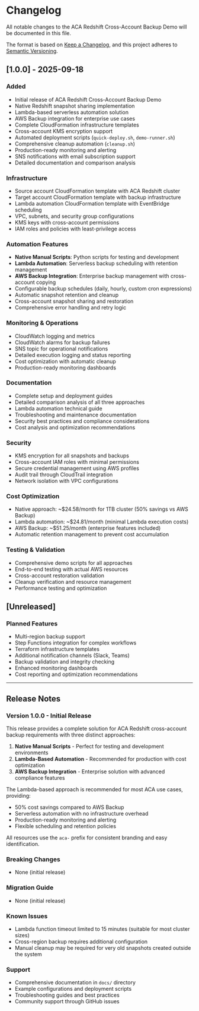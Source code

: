 # Changelog

All notable changes to the ACA Redshift Cross-Account Backup Demo will be documented in this file.

The format is based on [Keep a Changelog](https://keepachangelog.com/en/1.0.0/),
and this project adheres to [Semantic Versioning](https://semver.org/spec/v2.0.0.html).

## [1.0.0] - 2025-09-18

### Added
- Initial release of ACA Redshift Cross-Account Backup Demo
- Native Redshift snapshot sharing implementation
- Lambda-based serverless automation solution
- AWS Backup integration for enterprise use cases
- Complete CloudFormation infrastructure templates
- Cross-account KMS encryption support
- Automated deployment scripts (`quick-deploy.sh`, `demo-runner.sh`)
- Comprehensive cleanup automation (`cleanup.sh`)
- Production-ready monitoring and alerting
- SNS notifications with email subscription support
- Detailed documentation and comparison analysis

### Infrastructure
- Source account CloudFormation template with ACA Redshift cluster
- Target account CloudFormation template with backup infrastructure
- Lambda automation CloudFormation template with EventBridge scheduling
- VPC, subnets, and security group configurations
- KMS keys with cross-account permissions
- IAM roles and policies with least-privilege access

### Automation Features
- **Native Manual Scripts**: Python scripts for testing and development
- **Lambda Automation**: Serverless backup scheduling with retention management
- **AWS Backup Integration**: Enterprise backup management with cross-account copying
- Configurable backup schedules (daily, hourly, custom cron expressions)
- Automatic snapshot retention and cleanup
- Cross-account snapshot sharing and restoration
- Comprehensive error handling and retry logic

### Monitoring & Operations
- CloudWatch logging and metrics
- CloudWatch alarms for backup failures
- SNS topic for operational notifications
- Detailed execution logging and status reporting
- Cost optimization with automatic cleanup
- Production-ready monitoring dashboards

### Documentation
- Complete setup and deployment guides
- Detailed comparison analysis of all three approaches
- Lambda automation technical guide
- Troubleshooting and maintenance documentation
- Security best practices and compliance considerations
- Cost analysis and optimization recommendations

### Security
- KMS encryption for all snapshots and backups
- Cross-account IAM roles with minimal permissions
- Secure credential management using AWS profiles
- Audit trail through CloudTrail integration
- Network isolation with VPC configurations

### Cost Optimization
- Native approach: ~$24.58/month for 1TB cluster (50% savings vs AWS Backup)
- Lambda automation: ~$24.81/month (minimal Lambda execution costs)
- AWS Backup: ~$51.25/month (enterprise features included)
- Automatic retention management to prevent cost accumulation

### Testing & Validation
- Comprehensive demo scripts for all approaches
- End-to-end testing with actual AWS resources
- Cross-account restoration validation
- Cleanup verification and resource management
- Performance testing and optimization

## [Unreleased]

### Planned Features
- Multi-region backup support
- Step Functions integration for complex workflows
- Terraform infrastructure templates
- Additional notification channels (Slack, Teams)
- Backup validation and integrity checking
- Enhanced monitoring dashboards
- Cost reporting and optimization recommendations

---

## Release Notes

### Version 1.0.0 - Initial Release

This release provides a complete solution for ACA Redshift cross-account backup requirements with three distinct approaches:

1. **Native Manual Scripts** - Perfect for testing and development environments
2. **Lambda-Based Automation** - Recommended for production with cost optimization
3. **AWS Backup Integration** - Enterprise solution with advanced compliance features

The Lambda-based approach is recommended for most ACA use cases, providing:
- 50% cost savings compared to AWS Backup
- Serverless automation with no infrastructure overhead
- Production-ready monitoring and alerting
- Flexible scheduling and retention policies

All resources use the `aca-` prefix for consistent branding and easy identification.

### Breaking Changes
- None (initial release)

### Migration Guide
- None (initial release)

### Known Issues
- Lambda function timeout limited to 15 minutes (suitable for most cluster sizes)
- Cross-region backup requires additional configuration
- Manual cleanup may be required for very old snapshots created outside the system

### Support
- Comprehensive documentation in `docs/` directory
- Example configurations and deployment scripts
- Troubleshooting guides and best practices
- Community support through GitHub issues